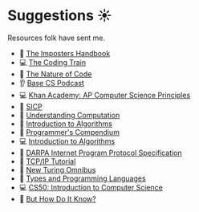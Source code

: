# Suggestions :sunny:

Resources folk have sent me.

- :orange_book: [The Imposters Handbook](https://bigmachine.io/products/the-imposters-handbook/)
- :computer: [The Coding Train](https://www.youtube.com/channel/UCvjgXvBlbQiydffZU7m1_aw)
- :orange_book: [The Nature of Code](https://natureofcode.com/book/)
- :ear: [Base CS Podcast](https://twitter.com/basecspodcast)
- :computer: [Khan Academy: AP Computer Science Principles](https://www.khanacademy.org/computing/ap-computer-science-principles)
- :orange_book: [SICP](http://sarabander.github.io/sicp/)
- :orange_book: [Understanding Computation](https://computationbook.com/)
- :orange_book: [Introduction to Algorithms](https://mitpress.mit.edu/books/introduction-algorithms-third-edition)
- :orange_book: [Programmer's Compendium](https://www.destroyallsoftware.com/compendium)
- :computer: [Introduction to Algorithms](https://ocw.mit.edu/courses/electrical-engineering-and-computer-science/6-006-introduction-to-algorithms-fall-2011/lecture-videos/)
- :orange_book: [DARPA Internet Program Protocol Specification](https://tools.ietf.org/html/rfc791)
- :orange_book: [TCP/IP Tutorial](https://tools.ietf.org/html/rfc1180)
- :orange_book: [New Turing Omnibus](https://www.amazon.co.uk/New-Turing-Omnibus-K-Dewdney/dp/0805071660)
- :orange_book: [Types and Programming Languages](https://www.cis.upenn.edu/~bcpierce/tapl/)
- :computer: [CS50: Introduction to Computer Science](https://www.edx.org/course/cs50s-introduction-to-computer-science)
- :orange_book: [But How Do It Know?](http://buthowdoitknow.com/)
